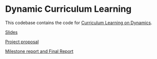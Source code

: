 # Dynamic Curriculum Learning

This codebase contains the code for [Curriculum Learning on Dynamics](https://drive.google.com/file/d/1a1zLze6m8qX1TtGIMY_1-KHqCfHGW3cY/view?usp=sharing).

[Slides](https://docs.google.com/presentation/d/1PnNBXTVszvJFtj7o1RBMIZ2UhKqGL-cgOnwc5ihWLlE/edit?usp=sharing)

[Project proposal](https://docs.google.com/document/d/1sPbnma2vZWSOpRkEUGOlhOyO6Ne37WXsnKuq-9Mo6Ys/edit)

[Milestone report and Final Report](https://www.overleaf.com/project/5bd624475fd48803d7b86ac9)

